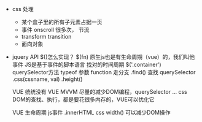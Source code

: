 - css 处理
  - 某个盒子里的所有子元素占据一页
  - 事件 onscroll 很多次， 节流
  - transform transition
  - 面向对象
- jquery API $()怎么实现？
  $(fn) 原生js也是有生命周期（vue）的，我们叫他事件
  JS是基于事件的脚本语言 找对的时间周期
  $('.container') querySelector方法
  typeof 参数 function 走分支 
  .find() 查找  querySelector
  .css(cssname, val) .height()

  VUE 统统没有
  VUE MVVM 尽量的减少DOM编程，querySelector ...
  css DOM的查找、执行，都是要花很多内存的，VUE可以优化它

  VUE 生命周期 js事件
  .innerHTML css width()
  <template>
    <div :width='width'>
      {{content}}
    </div>
  </template>
  可以减少DOM操作